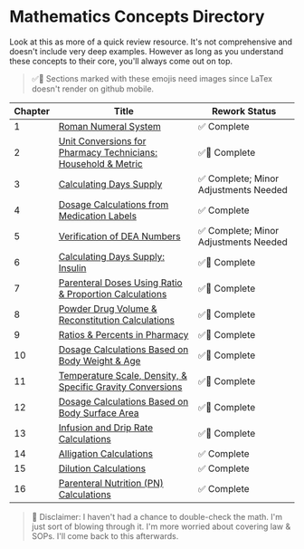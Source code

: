 # Mathematics Concepts Directory

Look at this as more of a quick review resource. It's not comprehensive and doesn't include very deep examples. However as long as you understand these concepts to their core, you'll always come out on top.

> ✅📸 Sections marked with these emojis need images since LaTex doesn't render on github mobile.

| Chapter | Title | Rework Status |
|---------|-------|---------------|
| 1 | [Roman Numeral System](./roman_numerals.md) | ✅ Complete |
| 2 | [Unit Conversions for Pharmacy Technicians: Household & Metric](./unit_conversions.md) | ✅📸 Complete|
| 3 | [Calculating Days Supply](./days_supply.md) | ✅ Complete; Minor Adjustments Needed |
| 4 | [Dosage Calculations from Medication Labels](./medication_labels.md) | ✅ Complete |
| 5 | [Verification of DEA Numbers](./dea_numbers.md) | ✅ Complete; Minor Adjustments Needed |
| 6 | [Calculating Days Supply: Insulin](./insulin_math.md) | ✅📸 Complete|
| 7 | [Parenteral Doses Using Ratio & Proportion Calculations](./parenteral_ratios.md) | ✅📸 Complete|
| 8 | [Powder Drug Volume & Reconstitution Calculations](./powder_volume.md) | ✅📸 Complete|
| 9 | [Ratios & Percents in Pharmacy](./percents_ratios.md) | ✅📸 Complete|
| 10 | [Dosage Calculations Based on Body Weight & Age](./body_weight_calculations.md) | ✅📸 Complete |
| 11 | [Temperature Scale, Density, & Specific Gravity Conversions](./temperature_scale_conversions.md) | ✅📸 Complete|
| 12 | [Dosage Calculations Based on Body Surface Area](./bsa.md) | ✅📸 Complete |
| 13 | [Infusion and Drip Rate Calculations](./flow_drip_rate.md) | ✅📸 Complete|
| 14 | [Alligation Calculations](./alligations.md) | ✅ Complete |
| 15 | [Dilution Calculations](./dilutions.md) | ✅ Complete  |
| 16 | [Parenteral Nutrition (PN) Calculations](./tpn.md) | ✅ Complete  |

> 🚨 Disclaimer: I haven't had a chance to double-check the math. I'm just sort of blowing through it. I'm more worried about covering law & SOPs. I'll come back to this afterwards.
